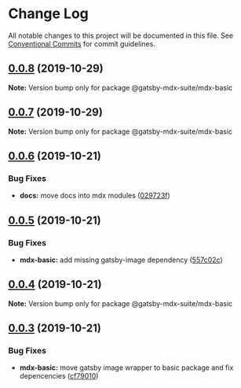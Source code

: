 # Change Log

All notable changes to this project will be documented in this file.
See [Conventional Commits](https://conventionalcommits.org) for commit guidelines.

## [0.0.8](https://github.com/axe312ger/gatsby-mdx-suite/compare/@gatsby-mdx-suite/mdx-basic@0.0.7...@gatsby-mdx-suite/mdx-basic@0.0.8) (2019-10-29)

**Note:** Version bump only for package @gatsby-mdx-suite/mdx-basic





## [0.0.7](https://github.com/axe312ger/gatsby-mdx-suite/compare/@gatsby-mdx-suite/mdx-basic@0.0.6...@gatsby-mdx-suite/mdx-basic@0.0.7) (2019-10-29)

**Note:** Version bump only for package @gatsby-mdx-suite/mdx-basic





## [0.0.6](https://github.com/axe312ger/gatsby-mdx-suite/compare/@gatsby-mdx-suite/mdx-basic@0.0.5...@gatsby-mdx-suite/mdx-basic@0.0.6) (2019-10-21)


### Bug Fixes

* **docs:** move docs into mdx modules ([029723f](https://github.com/axe312ger/gatsby-mdx-suite/commit/029723fbe0a1630b91ac480e419e1479459ad472))





## [0.0.5](https://github.com/axe312ger/gatsby-mdx-suite/compare/@gatsby-mdx-suite/mdx-basic@0.0.4...@gatsby-mdx-suite/mdx-basic@0.0.5) (2019-10-21)


### Bug Fixes

* **mdx-basic:** add missing gatsby-image dependency ([557c02c](https://github.com/axe312ger/gatsby-mdx-suite/commit/557c02c120cc28686935590ddcf652926f6ea843))





## [0.0.4](https://github.com/axe312ger/gatsby-mdx-suite/compare/@gatsby-mdx-suite/mdx-basic@0.0.3...@gatsby-mdx-suite/mdx-basic@0.0.4) (2019-10-21)

**Note:** Version bump only for package @gatsby-mdx-suite/mdx-basic





## [0.0.3](https://github.com/axe312ger/gatsby-mdx-suite/compare/@gatsby-mdx-suite/mdx-basic@0.0.2...@gatsby-mdx-suite/mdx-basic@0.0.3) (2019-10-21)


### Bug Fixes

* **mdx-basic:** move gatsby image wrapper to basic package and fix depencencies ([cf79010](https://github.com/axe312ger/gatsby-mdx-suite/commit/cf790102c84d4ddbeb4180eec85504030b7b5ecd))

